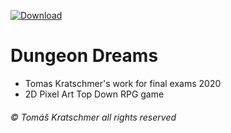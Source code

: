 [![Download](https://img.shields.io/badge/Download-Windows-orange)](https://quaky.itch.io/dungeon-dreams)
# Dungeon Dreams
* Tomas Kratschmer's work for final exams 2020
* 2D Pixel Art Top Down RPG game
###### © Tomáš Kratschmer all rights reserved
